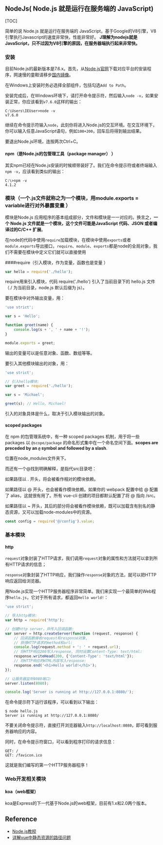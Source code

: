 ## NodeJs( Node.js 就是运行在服务端的 JavaScript)

[TOC]

简单的说 Node.js 就是运行在服务端的 JavaScript，基于Google的V8引擎，V8引擎执行Javascript的速度非常快，性能非常好。 **J理解为nodejs就是JavaScript，只不过因为V8引擎的原因，在服务器端执行起来非常快。**

### 安装

目前Node.js的最新版本是7.6.x。首先，从[Node.js官网](https://nodejs.org/)下载对应平台的安装程序，网速慢的童鞋请移步[国内镜像](https://pan.baidu.com/s/1kU5OCOB#list/path=%2Fpub%2Fnodejs)。

在Windows上安装时务必选择全部组件，包括勾选`Add to Path`。

安装完成后，在Windows环境下，请打开命令提示符，然后输入`node -v`，如果安装正常，你应该看到`v7.6.0`这样的输出：

```
C:\Users\IEUser>node -v
v7.6.0
```

继续在命令提示符输入`node`，此刻你将进入Node.js的交互环境。在交互环境下，你可以输入任意JavaScript语句，例如`100+200`，回车后将得到输出结果。

要退出Node.js环境，连按两次Ctrl+C。

#### npm（是Node.js的包管理工具（package manager） ）

其实npm已经在Node.js安装的时候顺带装好了。我们在命令提示符或者终端输入`npm -v`，应该看到类似的输出：

```
C:\>npm -v
4.1.2
```

### 模块（一个.js文件就称之为一个模块，用module.exports = variable进行对外暴露变量 ）

模块是Node.js 应用程序的基本组成部分，文件和模块是一一对应的。换言之，**一个 Node.js 文件就是一个模块，这个文件可能是JavaScript 代码、JSON 或者编译过的C/C++ 扩展**。 

在node的代码中使用`require`加载模块，在模块中使用`exports`或者`module.exports`导出接口，`require`、`module`、`exports`都是node的全局对象，我们不需要在模块中定义它们就可以直接使用 

####require（引入模块，作为变量，函数也是变量 ）

```javascript
var hello = require('./hello');
```

require用来引入模块，代码 require('./hello') 引入了当前目录下的 hello.js 文件（./ 为当前目录，node.js 默认后缀为 js）。

要在模块中对外输出变量，用：

```javascript
'use strict';

var s = 'Hello';

function greet(name) {
    console.log(s + ', ' + name + '!');
}

module.exports = greet;
```

输出的变量可以是任意对象、函数、数组等等。

要引入其他模块输出的对象，用：

```javascript
'use strict';

// 引入hello模块:
var greet = require('./hello');

var s = 'Michael';

greet(s); // Hello, Michael!
```

引入的对象具体是什么，取决于引入模块输出的对象。

#### scoped packages

在 npm 的包管理系统中，有一种 scoped packages 机制，用于将一些 packages 以 `@scope/package` 的命名形式集中在一个命名空间下面。**scopes are preceded by an `@` symbol and followed by a slash**.

位置在node_modules文件夹下。

而还有一个@找到明确解释，是指代src目录吧：

如果路径以 . 开头，将会被看作相对的模块依赖。 

如果路径以 @ 开头，也会被看作模块依赖。如果你的 webpack 配置中给 @ 配置了 alias，这就很有用了。所有 vue-cli 创建的项目都默认配置了将 @ 指向 /src。

如果路径以 ~ 开头，其后的部分将会被看作模块依赖，既可以加载含有别名的静态资源，又可以加载node-modules中的资源。 

```javascript
const config = require('@/config').value;
```



### 基本模块

#### http

`request`对象封装了HTTP请求，我们调用`request`对象的属性和方法就可以拿到所有HTTP请求的信息；

`response`对象封装了HTTP响应，我们操作`response`对象的方法，就可以把HTTP响应返回给浏览器。

用Node.js实现一个HTTP服务器程序非常简单。我们来实现一个最简单的Web程序`hello.js`，它对于所有请求，都返回`Hello world!`：

```javascript
'use strict';

// 导入http模块:
var http = require('http');

// 创建http server，并传入回调函数:
var server = http.createServer(function (request, response) {
    // 回调函数接收request和response对象,
    // 获得HTTP请求的method和url:
    console.log(request.method + ': ' + request.url);
    // 将HTTP响应200写入response, 同时设置Content-Type: text/html:
    response.writeHead(200, {'Content-Type': 'text/html'});
    // 将HTTP响应的HTML内容写入response:
    response.end('<h1>Hello world!</h1>');
});

// 让服务器监听8080端口:
server.listen(8080);

console.log('Server is running at http://127.0.0.1:8080/');
```

在命令提示符下运行该程序，可以看到以下输出：

```
$ node hello.js 
Server is running at http://127.0.0.1:8080/
```

不要关闭命令提示符，直接打开浏览器输入`http://localhost:8080`，即可看到服务器响应的内容。

同时，在命令提示符窗口，可以看到程序打印的请求信息：

```
GET: /
GET: /favicon.ico
```

这就是我们编写的第一个HTTP服务器程序！

### Web开发相关模块

#### koa（web框架）

koa是Express的下一代基于Node.js的web框架，目前有1.x和2.0两个版本。

## Reference

- [Node.js教程](https://www.runoob.com/nodejs/nodejs-tutorial.html )
- [详解vue中静态资源的路径问题](https://segmentfault.com/a/1190000018472635)